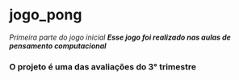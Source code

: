 # jogo_pong
*Primeira parte do jogo inicial*
___Esse jogo foi realizado nas aulas de pensamento computacional___
### O projeto é uma das avaliações do 3° trimestre ###
